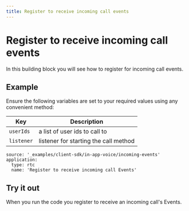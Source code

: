 ```yaml
---
title: Register to receive incoming call events
---
```


# Register to receive incoming call events

In this building block you will see how to register for incoming call events.

## Example

Ensure the following variables are set to your required values using any convenient method:

Key | Description
-- | --
`userIds` | a list of user ids to call to
`listener` | listener for starting the call method

```building_blocks
source: '_examples/client-sdk/in-app-voice/incoming-events'
application:
  type: rtc
  name: 'Register to receive incoming call Events'
```

## Try it out

When you run the code you register to receive an incoming call's Events.
